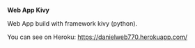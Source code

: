 <p><strong>Web App Kivy</strong></p>
<p>Web App build with framework kivy (python).</p>
<p>You can see on Heroku:&nbsp;<a href="https://danielweb770.herokuapp.com/">https://danielweb770.herokuapp.com/</a></p>
